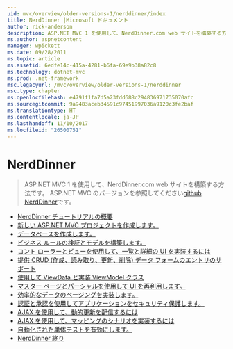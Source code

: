 ```yaml
---
uid: mvc/overview/older-versions-1/nerddinner/index
title: NerdDinner |Microsoft ドキュメント
author: rick-anderson
description: ASP.NET MVC 1 を使用して、NerdDinner.com web サイトを構築する方法です。 ASP.NET MVC 3 バージョンは、GitHub の nerddinner を参照してください。
ms.author: aspnetcontent
manager: wpickett
ms.date: 09/28/2011
ms.topic: article
ms.assetid: 6edfe14c-415a-4281-b6fa-69e9b38a82c8
ms.technology: dotnet-mvc
ms.prod: .net-framework
msc.legacyurl: /mvc/overview/older-versions-1/nerddinner
msc.type: chapter
ms.openlocfilehash: e4791f1fa7d5a23fdd688c294836971735070afc
ms.sourcegitcommit: 9a9483aceb34591c97451997036a9120c3fe2baf
ms.translationtype: HT
ms.contentlocale: ja-JP
ms.lasthandoff: 11/10/2017
ms.locfileid: "26500751"
---
```

<a name="nerddinner"></a>NerdDinner
====================
> ASP.NET MVC 1 を使用して、NerdDinner.com web サイトを構築する方法です。 ASP.NET MVC のバージョンを参照してください[github NerdDinner](https://github.com/AspNetMVPSamples/NerdDinner)です。


- [NerdDinner チュートリアルの概要](introducing-the-nerddinner-tutorial.md)
- [新しい ASP.NET MVC プロジェクトを作成します。](create-a-new-aspnet-mvc-project.md)
- [データベースを作成します。](create-a-database.md)
- [ビジネス ルールの検証とモデルを構築します。](build-a-model-with-business-rule-validations.md)
- [コント ローラーとビューを使用して、一覧と詳細の UI を実装するには](use-controllers-and-views-to-implement-a-listingdetails-ui.md)
- [提供 CRUD (作成、読み取り、更新、削除) データ フォームのエントリのサポート](provide-crud-create-read-update-delete-data-form-entry-support.md)
- [使用して ViewData と実装 ViewModel クラス](use-viewdata-and-implement-viewmodel-classes.md)
- [マスター ページとパーシャルを使用して UI を再利用します。](re-use-ui-using-master-pages-and-partials.md)
- [効率的なデータのページングを実装します。](implement-efficient-data-paging.md)
- [認証と承認を使用してアプリケーションをセキュリティ保護します。](secure-applications-using-authentication-and-authorization.md)
- [AJAX を使用して、動的更新を配信するには](use-ajax-to-deliver-dynamic-updates.md)
- [AJAX を使用して、マッピングのシナリオを実装するには](use-ajax-to-implement-mapping-scenarios.md)
- [自動化された単体テストを有効にします。](enable-automated-unit-testing.md)
- [NerdDinner 終り](nerddinner-wrap-up.md)
